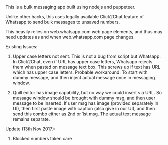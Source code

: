 This is a bulk messaging app built using nodejs and puppeteer. 

Unlike other hacks, this uses legally available Click2Chat feature of Whatsapp to send bulk messages to unsaved numbers.

This heavily relies on web.whatsapp.com web page elements, and thus may need updates as and when web.whatsapp.com page changes.

Existing Issues:
1. Upper case letters not sent. This is not a bug from script but Whatsapp. In Click2Chat, even if URL has upper case letters, Whatsapp rejects them when pasted on message text box. This screws up if text has URL which has upper case letters. 
      Probable workaround: To start with dummy message, and then inject actual message once in messaging window. 

2. Quill editor has image capability, but no way we could insert via URL. So message window should be brought with dummy msg, and then user message to be inserted. If user msg has image (provided separately in UI), then first paste image with caption (also give in our UI), and then send this combo either as 2nd or 1st msg. The actual text message remains separate. 

Update (13th Nov 2017):
1. Blocked numbers taken care
 